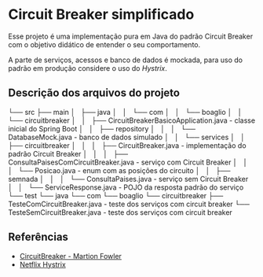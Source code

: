 # Circuit Breaker simplificado

Esse projeto é uma implementação pura em Java do padrão Circuit Breaker com o objetivo didático de entender o seu comportamento.

A parte de serviços, acessos e banco de dados é mockada, para uso do padrão em produção considere o uso do *Hystrix*. 


## Descrição dos arquivos do projeto

└── src
    ├── main
    │   ├── java
    │   │   └── com
    │   │       └── boaglio
    │   │           └── circuitbreaker
    │   │               ├── CircuitBreakerBasicoApplication.java  - classe inicial do Spring Boot
    │   │               ├── repository
    │   │               │   └── DatabaseMock.java - banco de dados simulado
    │   │               └── services
    │   │                   ├── circuitbreaker
    │   │                   │   ├── CircuitBreaker.java - implementação do padrão Circuit Breaker
    │   │                   │   ├── ConsultaPaisesComCircuitBreaker.java - serviço com Circuit Breaker
    │   │                   │   └── Posicao.java - enum com as posições do circuito
    │   │                   ├── semnada
    │   │                   │   └── ConsultaPaises.java - serviço sem Circuit Breaker
    │   │                   └── ServiceResponse.java - POJO da resposta padrão do serviço
    └── test
        └── java
            └── com
                └── boaglio
                    └── circuitbreaker
                        ├── TesteComCircuitBreaker.java - teste dos serviços com circuit breaker
                        └── TesteSemCircuitBreaker.java - teste dos serviços com circuit breaker


## Referências

* [CircuitBreaker - Martion Fowler](https://martinfowler.com/bliki/CircuitBreaker.html)
* [Netflix Hystrix](https://github.com/Netflix/Hystrix/) 

